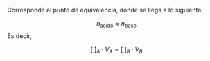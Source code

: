 
Corresponde al punto de equivalencia, donde se llega a lo siguiente: 

$$n_{\text{acido}}\approx n_{\text{base}}$$ 
Es decir, 

$$[\;]_A\cdot V_A = [\;]_B\cdot V_B$$ 